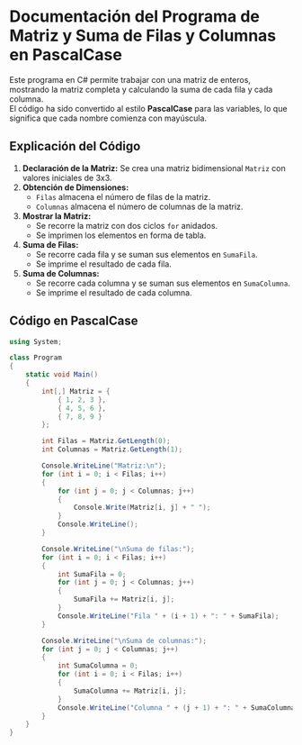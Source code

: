 # Documentación del Programa de Matriz y Suma de Filas y Columnas en PascalCase

Este programa en C# permite trabajar con una matriz de enteros, mostrando la matriz completa y calculando la suma de cada fila y cada columna.  
El código ha sido convertido al estilo **PascalCase** para las variables, lo que significa que cada nombre comienza con mayúscula.

## Explicación del Código

1. **Declaración de la Matriz:** Se crea una matriz bidimensional `Matriz` con valores iniciales de 3x3.  
2. **Obtención de Dimensiones:**  
   - `Filas` almacena el número de filas de la matriz.  
   - `Columnas` almacena el número de columnas de la matriz.  
3. **Mostrar la Matriz:**  
   - Se recorre la matriz con dos ciclos `for` anidados.  
   - Se imprimen los elementos en forma de tabla.  
4. **Suma de Filas:**  
   - Se recorre cada fila y se suman sus elementos en `SumaFila`.  
   - Se imprime el resultado de cada fila.  
5. **Suma de Columnas:**  
   - Se recorre cada columna y se suman sus elementos en `SumaColumna`.  
   - Se imprime el resultado de cada columna.

## Código en PascalCase

```csharp
using System;

class Program
{
    static void Main()
    {
        int[,] Matriz = {
            { 1, 2, 3 },
            { 4, 5, 6 },
            { 7, 8, 9 }
        };

        int Filas = Matriz.GetLength(0);
        int Columnas = Matriz.GetLength(1);

        Console.WriteLine("Matriz:\n");
        for (int i = 0; i < Filas; i++)
        {
            for (int j = 0; j < Columnas; j++)
            {
                Console.Write(Matriz[i, j] + " ");
            }
            Console.WriteLine();
        }

        Console.WriteLine("\nSuma de filas:");
        for (int i = 0; i < Filas; i++)
        {
            int SumaFila = 0;
            for (int j = 0; j < Columnas; j++)
            {
                SumaFila += Matriz[i, j];
            }
            Console.WriteLine("Fila " + (i + 1) + ": " + SumaFila);
        }

        Console.WriteLine("\nSuma de columnas:");
        for (int j = 0; j < Columnas; j++)
        {
            int SumaColumna = 0;
            for (int i = 0; i < Filas; i++)
            {
                SumaColumna += Matriz[i, j];
            }
            Console.WriteLine("Columna " + (j + 1) + ": " + SumaColumna);
        }
    }
}
